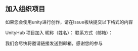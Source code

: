 ## 加入组织项目
如果您会使用unity进行创作，请在Issue板块提交以下格式的内容

UnityHub 项目加入 
昵称（姓名）：
联系方式（邮箱）：

我们会尽快将邀请链接发送到邮箱，感谢您的参与

